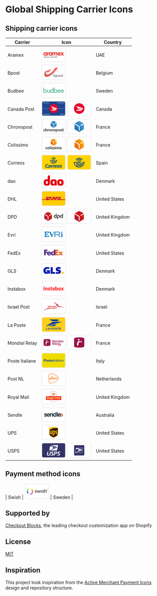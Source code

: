 # Global Shipping Carrier Icons

## Shipping carrier icons

| Carrier      | Icon | Country |
| ----------- | -- | ----------- |
| Aramex | ![aramex](/svg/aramex.svg) |	UAE |
| Bpost | ![bpost](/svg/bpost.svg) |	Belgium |
| Budbee | ![budbee](/svg/budbee.svg) |	Sweden |
| Canada Post | ![canadapost](/svg/canadapost.svg) ![canadapost](/svg/canadapost_symbol.svg) | Canada |
| Chronopost | ![chronopost](/svg/chronopost.svg) ![chronopost](/svg/chronopost_symbol.svg) |	France |
| Colissimo | ![colissimo](/svg/colissimo.svg) ![colissimo](/svg/colissimo_symbol.svg) |	France |
| Correos | ![correos](/svg/correos.svg)  ![correos](/svg/correos_symbol.svg) |	Spain |
| dao | ![dao](/svg/dao.svg) | Denmark |
| DHL | ![dhl](/svg/dhl.svg) | United States |
| DPD | ![dpd](/svg/dpd.svg) ![dpd](/svg/dpd_symbol.svg) | United Kingdom |
| Evri | ![evri](/svg/evri.svg) |	United Kingdom |
| FedEx | ![fedex](/svg/fedex.svg) | United States |
| GLS | ![gls](/svg/gls.svg) | Denmark |
| Instabox | ![instabox](/svg/instabox.svg) | Denmark |
| Israel Post | ![israelpost](/svg/israelpost.svg) | Israel |
| La Poste | ![laposte](/svg/laposte.svg) | France |
| Mondial Relay | ![mondial](/svg/mondialrelay.svg) ![mondial](/svg/mondialrelay_symbol.svg) | France |
| Poste Italiane | ![dhl](/svg/posteitaliane.svg) |	Italy |
| Post NL | ![postnl](/svg/postnl.svg) |	Netherlands |
| Royal Mail | ![royalmail](/svg/royalmail.svg) |	United Kingdom |
| Sendle | ![sendle](/svg/sendle.svg) |	Australia | 
| UPS | ![ups](/svg/ups.svg) |	United States | 
| USPS | ![usps](/svg/usps.svg) ![usps](/svg/usps_symbol.svg) |	United States |

## Payment method icons
| Swish | ![usps](/svg/swish.svg) |	Sweden |

## Supported by

[Checkout Blocks](https://www.checkoutblocks.com), the leading checkout customization app on Shopify

## License

[MIT](MIT-LICENSE)

## Inspiration

This project took inspiration from the [Active Merchant Payment Icons](https://github.com/activemerchant/payment_icons) design and repository structure.
